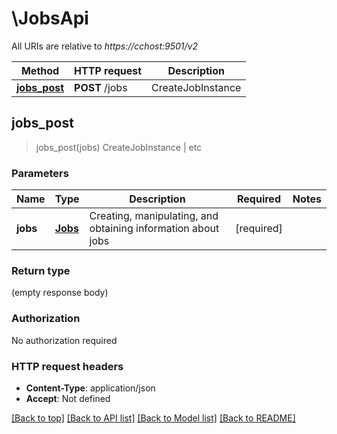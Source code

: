 # \JobsApi

All URIs are relative to *https://cchost:9501/v2*

Method | HTTP request | Description
------------- | ------------- | -------------
[**jobs_post**](JobsApi.md#jobs_post) | **POST** /jobs | CreateJobInstance | etc



## jobs_post

> jobs_post(jobs)
CreateJobInstance | etc

### Parameters


Name | Type | Description  | Required | Notes
------------- | ------------- | ------------- | ------------- | -------------
**jobs** | [**Jobs**](Jobs.md) | Creating, manipulating, and obtaining information about jobs | [required] |

### Return type

 (empty response body)

### Authorization

No authorization required

### HTTP request headers

- **Content-Type**: application/json
- **Accept**: Not defined

[[Back to top]](#) [[Back to API list]](../README.md#documentation-for-api-endpoints) [[Back to Model list]](../README.md#documentation-for-models) [[Back to README]](../README.md)

